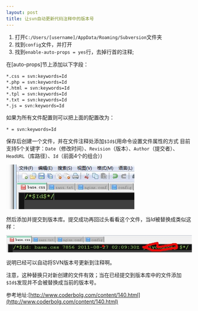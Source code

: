 ```yaml
---
layout: post
title: 让svn自动更新代码注释中的版本号
---
```

1. 打开`C:/Users/[username]/AppData/Roaming/Subversion`文件夹
2. 找到`config`文件，并打开
3. 找到`enable-auto-props = yes`行，去掉行首的注释;

在[auto-props]节上添加以下字段：

	*.css = svn:keywords=Id
	*.php = svn:keywords=Id
	*.html = svn:keywords=Id
	*.tpl = svn:keywords=Id
	*.txt = svn:keywords=Id
	*.js = svn:keywords=Id

如果为所有文件配置则可以把上面的配置改为：

	* = svn:keywords=Id

保存后创建一个文件，并在文件注释处添加`$Id$`(用命令设置文件属性的方式 目前支持5个关键字：`Date`（修改时间）、`Revision`（版本）、`Author`（提交者）、`HeadURL`（库路径）、`Id`（前面4个的组合）)

![](/public/img/2011082710190279.jpg)

然后添加并提交到版本库。提交成功再回过头看看这个文件，当$Id$被替换成类似这样：

![](/public/img/2011082710191626.jpg)

说明已经可以自动将SVN版本号更新到注释啊。

注意，这种替换只对新创建的文件有效；当在已经提交到版本库中的文件添加`$Id$`发现并不会被替换成当前的版本号。

参考地址:[http://www.coderbolg.com/content/140.html](http://www.coderbolg.com/content/140.html)